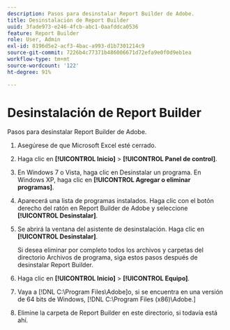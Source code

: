 ```yaml
---
description: Pasos para desinstalar Report Builder de Adobe.
title: Desinstalación de Report Builder
uuid: 3fade973-e246-4fcb-abc1-0aafddca0536
feature: Report Builder
role: User, Admin
exl-id: 8196d5e2-acf3-4bac-a993-d1b7301214c9
source-git-commit: 7226b4c77371b486006671d72efa9e0f0d9eb1ea
workflow-type: tm+mt
source-wordcount: '122'
ht-degree: 91%

---
```


# Desinstalación de Report Builder

Pasos para desinstalar Report Builder de Adobe.

1. Asegúrese de que Microsoft Excel esté cerrado.
1. Haga clic en **[!UICONTROL Inicio]** > **[!UICONTROL Panel de control]**.
1. En Windows 7 o Vista, haga clic en Desinstalar un programa. En Windows XP, haga clic en **[!UICONTROL Agregar o eliminar programas]**.
1. Aparecerá una lista de programas instalados. Haga clic con el botón derecho del ratón en Report Builder de Adobe y seleccione **[!UICONTROL Desinstalar]**.
1. Se abrirá la ventana del asistente de desinstalación. Haga clic en **[!UICONTROL Desinstalar]**.

   Si desea eliminar por completo todos los archivos y carpetas del directorio Archivos de programa, siga estos pasos después de desinstalar Report Builder.
1. Haga clic en **[!UICONTROL Inicio]** > **[!UICONTROL Equipo]**.
1. Vaya a [!DNL C:\Program Files\Adobe\]o, si se encuentra en una versión de 64 bits de Windows, [!DNL C:\Program Files (x86)\Adobe.]
1. Elimine la carpeta de Report Builder en este directorio, si todavía está ahí.
